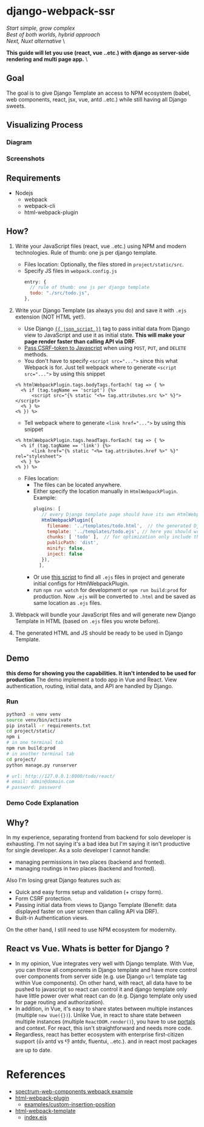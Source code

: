 # django-webpack-ssr

*Start simple, grow complex* \
*Best of both worlds, hybrid approach* \
*Next, Nuxt alternative* \

**This guide will let you use (react, vue ..etc.) with django as server-side rendering and multi page app.** \

## Goal 

The goal is to give Django Template an access to NPM ecosystem (babel, web components, react, jsx, vue, antd ..etc.) while still having all Django sweets. 

## Visualizing Process
### Diagram
### Screenshots

## Requirements

- Nodejs
  - webpack
  - webpack-cli
  - html-webpack-plugin

## How?

1. Write your JavaScript files (react, vue ..etc.) using NPM and modern technologies. Rule of thumb: one js per django template.
   - Files location: Optionally, the files stored in `project/static/src`.
   - Specify JS files in `webpack.config.js`
     ```javascript
     entry: {
       // rule of thumb: one js per django template
       todo: "./src/todo.js",
     },
     ```

2. Write your Django Template (as always you do) and save it with `.ejs` extension (NOT HTML yet!).
   - Use Django [`{{ json_script }}`](https://docs.djangoproject.com/en/3.1/ref/templates/builtins/#json-script) tag to pass initial data from Django view to JavaScript and use it as initial state. **This will make your page render faster than calling API via DRF**. 
   - [Pass CSRF-token to Javascript](https://docs.djangoproject.com/en/3.1/ref/csrf/#acquiring-the-token-if-csrf-use-sessions-or-csrf-cookie-httponly-is-true) when using `POST`, `PUT`, and `DELETE` methods.
   - You don't have to specify `<script src="...">` since this what Webpack is for. Just tell webpack where to generate `<script src="...">` by using this snippet
    ```ejs
    <% htmlWebpackPlugin.tags.bodyTags.forEach( tag => { %>
      <% if (tag.tagName == 'script') {%>
          <script src="{% static "<%= tag.attributes.src %>" %}"></script>
      <% } %>
    <% }) %>
    ```
   - Tell webpack where to generate `<link href="...">` by using this snippet
    ```ejs
    <% htmlWebpackPlugin.tags.headTags.forEach( tag => { %>
      <% if (tag.tagName == 'link') {%>
          <link href="{% static "<%= tag.attributes.href %>" %}" rel="stylesheet">
      <% } %>
    <% }) %>
    ```
   - Files location:
     - The files can be located anywhere.
     - Either specify the location manually in `HtmlWebpackPlugin`. Example:
       ```javascript
       plugins: [
          // every Django template page should have its own HtmlWebpackPlugin
          HtmlWebpackPlugin({
            filename: '../templates/todo.html',  // the generated Django template file name
            template: '../templates/todo.ejs', // here you should write your Django template which will be used to generate the actual django template (todo.html)
            chunks: [ 'todo' ],  // for optimization only include the needed entry (bundles)
            publicPath: 'dist',
            minify: false,
            inject: false
          }),
	     ],
       ```
     - Or use [this script](project/static/html-webpack-plugin-generator.js) to find all `.ejs` files in project and generate initial configs for HtmlWebpackPlugin.
     - run `npm run watch` for development or `npm run build:prod` for production. Now `.ejs` will be converted to `.html` and be saved as same location as `.ejs` files. 

3. Webpack will bundle your JavaScript files and will generate new Django Template in HTML (based on `.ejs` files you wrote before).

4. The generated HTML and JS should be ready to be used in Django Template.

## Demo
**this demo for showing you the capabilities. It isn't intended to be used for production**
The demo implement a todo app in Vue and React. View authentication, routing, initial data, and API are handled by Django.

### Run
```bash
python3 -m venv venv
source venv/bin/activate
pip install -r requirements.txt
cd project/static/
npm i
# in one terminal tab
npm run build:prod
# in another terminal tab
cd project/
python manage.py runserver

# url: http://127.0.0.1:8000/todo/react/
# email: admin@domain.com
# password: password
```

### Demo Code Explanation
## Why?

In my experience, separating frontend from backend for solo developer is exhausting. I'm not saying it's a bad idea but I'm saying it isn't productive for single developer. As a solo developer I cannot handle:

- managing permissions in two places (backend and fronted).
- managing routings in two places (backend and fronted).

Also I'm losing great Django features such as:

- Quick and easy forms setup and validation (+ crispy form). 
- Form CSRF protection. 
- Passing initial data from views to Django Template (Benefit: data displayed faster on user screen than calling API via DRF).
- Built-in Authentication views.

On the other hand, I still need to use NPM ecosystem for modernity.

## React vs Vue. Whats is better for Django ?

- In my opinion, Vue integrates very well with Django template. With Vue, you can throw all components in Django template and have more control over components from server side (e.g. use Django `url` template tag within Vue components). On other hand, with react, all data have to be pushed to javascript so react can control it and django template only have little power over what react can do (e.g. Django template only used for page routing and authorization).
- In addition, in Vue, it's easy to share states between multiple instances (multiple `new Vue({})`). Unlike Vue, in react to share state between multiple instances (multiple `ReactDOM.render()`), you have to use [portals](https://reactjs.org/docs/portals.html) and context. For react, this isn't straightforward and needs more code.
- Regardless, react has better ecosystem with enterprise first-citizen support (👍 antd vs 👎 antdv, fluentui, ..etc.). and in react most packages are up to date.

# References

- [spectrum-web-components webpack example](https://github.com/adobe/spectrum-web-components/tree/main/projects/example-project-webpack)
- [html-webpack-plugin](https://github.com/jantimon/html-webpack-plugin)
  - [examples/custom-insertion-position](https://github.com/jantimon/html-webpack-plugin/tree/master/examples/custom-insertion-position)
- [html-webpack-template](https://github.com/jaketrent/html-webpack-template)
  - [index.ejs](https://github.com/jaketrent/html-webpack-template/blob/master/index.ejs)
